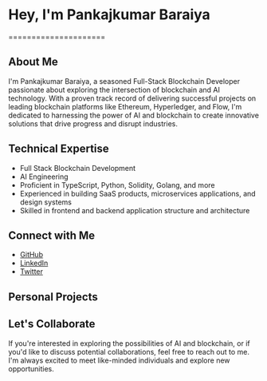 # Hey, I'm Pankajkumar Baraiya
=====================

## About Me
I'm Pankajkumar Baraiya, a seasoned Full-Stack Blockchain Developer passionate about exploring the intersection of blockchain and AI technology. With a proven track record of delivering successful projects on leading blockchain platforms like Ethereum, Hyperledger, and Flow, I'm dedicated to harnessing the power of AI and blockchain to create innovative solutions that drive progress and disrupt industries.

## Technical Expertise
* Full Stack Blockchain Development
* AI Engineering
* Proficient in TypeScript, Python, Solidity, Golang, and more
* Experienced in building SaaS products, microservices applications, and design systems
* Skilled in frontend and backend application structure and architecture

## Connect with Me
* [GitHub](https://github.com/Prajval108)
* [LinkedIn](https://www.linkedin.com/in/pankaj-baraiya-237606218/)
* [Twitter](https://x.com/BaraiyaPrajval)

## Personal Projects

## Let's Collaborate
If you're interested in exploring the possibilities of AI and blockchain, or if you'd like to discuss potential collaborations, feel free to reach out to me. I'm always excited to meet like-minded individuals and explore new opportunities.
